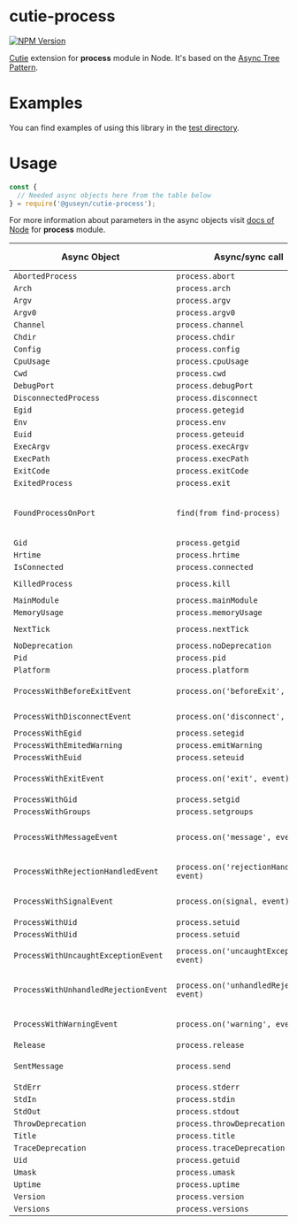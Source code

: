 # cutie-process

[![NPM Version][npm-image]][npm-url]

[Cutie](https://github.com/Guseyn/cutie) extension for <b>process</b> module in Node. It's based on the [Async Tree Pattern](https://github.com/Guseyn/async-tree-patern/blob/master/Async_Tree_Patern.pdf).

# Examples

You can find examples of using this library in the [test directory](https://github.com/Guseyn/cutie-process/tree/master/test).

# Usage

```js
const {
  // Needed async objects here from the table below
} = require('@guseyn/cutie-process');
```
For more information about parameters in the async objects visit [docs of Node](https://nodejs.org/en/docs/) for <b>process</b> module.

| Async Object  | Async/sync call | Parameters(default value/description) | Representation result |
| ------------- | ----------------| ---------- | --------------------- |
| `AbortedProcess` | `process.abort` | `process` | `process` |
| `Arch` | `process.arch` | `process` | `string` |
| `Argv` | `process.argv` | `process` | `string[]` |
| `Argv0` | `process.argv0` | `process` | `string` |
| `Channel` | `process.channel` | `process` | `object\|undefined` |
| `Chdir` | `process.chdir` | `process, dir` | `string` |
| `Config` | `process.config` | `process` | `object` |
| `CpuUsage` | `process.cpuUsage` | `process, previousValue` | `object` |
| `Cwd` | `process.cwd` | `process` | `string` |
| `DebugPort` | `process.debugPort` | `process` | `number` |
| `DisconnectedProcess` | `process.disconnect` | `process` | `process` |
| `Egid` | `process.getegid` | `process` | `number` |
| `Env` | `process.env` | `process` | `object` |
| `Euid` | `process.geteuid` | `process` | `number` |
| `ExecArgv` | `process.execArgv` | `process` | `object` |
| `ExecPath` | `process.execPath` | `process` | `string` |
| `ExitCode` | `process.exitCode` | `process` | `number` |
| `ExitedProcess` | `process.exit` | `process, code` | `process` |
| `FoundProcessOnPort` | `find(from find-process)` | `port` | `first found process or {} if no process on the specified port` |
| `Gid` | `process.getgid` | `process` | `number` |
| `Hrtime` | `process.hrtime` | `process, time` | `number[]` |
| `IsConnected` | `process.connected` | `process` | `boolean` |
| `KilledProcess` | `process.kill` | `pid, signal` | `process(global var)` |
| `MainModule` | `process.mainModule` | `process` | `module` |
| `MemoryUsage` | `process.memoryUsage` | `process` | `object` |
| `NextTick` | `process.nextTick` | `process, callback, ...args` | `process` |
| `NoDeprecation` | `process.noDeprecation` | `process` | `boolean` |
| `Pid` | `process.pid` | `process` | `number` |
| `Platform` | `process.platform` | `process` | `string` |
| `ProcessWithBeforeExitEvent` | `process.on('beforeExit', event)` | `process, event(Event with definedBody(exitCode))` | `process` |
| `ProcessWithDisconnectEvent` | `process.on('disconnect', event)` | `process, event(Event with definedBody())` | `process` |
| `ProcessWithEgid` | `process.setegid` | `process, id` | `process` |
| `ProcessWithEmitedWarning` | `process.emitWarning` | `warning, options` | `process` |
| `ProcessWithEuid` | `process.seteuid` | `process, id` | `process` |
| `ProcessWithExitEvent` | `process.on('exit', event)` | `process, event(Event with definedBody(code))` | `process` |
| `ProcessWithGid` | `process.setgid` | `process, id` | `process` |
| `ProcessWithGroups` | `process.setgroups` | `process, groups` | `process` |
| `ProcessWithMessageEvent` | `process.on('message', event)` | `process, event(Event with definedBody(message, sendHandle))` | `process` |
| `ProcessWithRejectionHandledEvent` | `process.on('rejectionHandled', event)` | `process, event(Event with definedBody(p), p - promise)` | `process` |
| `ProcessWithSignalEvent` | `process.on(signal, event)` | `process, signal, event(Event with definedBody())` | `process` |
| `ProcessWithUid` | `process.setuid` | `process, id` | `process` |
| `ProcessWithUid` | `process.setuid` | `process, id` | `process` |
| `ProcessWithUncaughtExceptionEvent` | `process.on('uncaughtException', event)` | `process, event(Event with definedBody(error))` | `process` |
| `ProcessWithUnhandledRejectionEvent` | `process.on('unhandledRejection', event)` | `process, event(Event with definedBody(reason, p))` | `process` |
| `ProcessWithWarningEvent` | `process.on('warning', event)` | `process, event(Event with definedBody(warning))` | `process` |
| `Release` | `process.release` | `process` | `object` |
| `SentMessage` | `process.send` | `process, message, sendHandle, options, callback` | `message` |
| `StdErr` | `process.stderr` | `process` | `stream` |
| `StdIn` | `process.stdin` | `process` | `stream` |
| `StdOut` | `process.stdout` | `process` | `stream` |
| `ThrowDeprecation` | `process.throwDeprecation` | `process` | `boolean` |
| `Title` | `process.title` | `process` | `string` |
| `TraceDeprecation` | `process.traceDeprecation` | `process` | `boolean` |
| `Uid` | `process.getuid` | `process` | `number` |
| `Umask` | `process.umask` | `process, mask` | `process` |
| `Uptime` | `process.uptime` | `process` | `number` |
| `Version` | `process.version` | `process` | `string` |
| `Versions` | `process.versions` | `process` | `object` |


[npm-image]: https://img.shields.io/npm/v/@guseyn/cutie-process.svg
[npm-url]: https://npmjs.org/package/@guseyn/cutie-process

